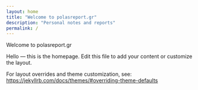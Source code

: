 ```yaml
---
layout: home
title: "Welcome to polasreport.gr"
description: "Personal notes and reports"
permalink: /
---
```

Welcome to polasreport.gr

Hello — this is the homepage. Edit this file to add your content or customize the layout.

For layout overrides and theme customization, see: https://jekyllrb.com/docs/themes/#overriding-theme-defaults

